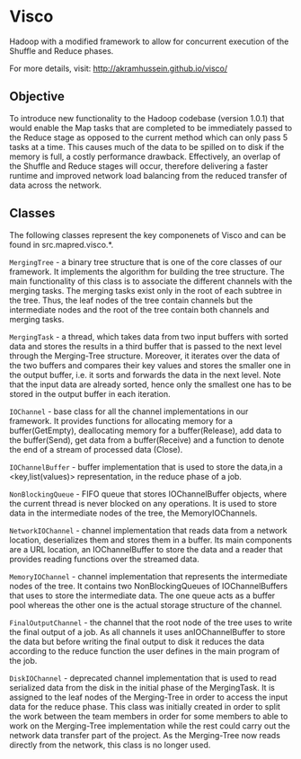 # Visco

Hadoop with a modified framework to allow for concurrent execution of the Shuffle and Reduce phases.

For more details, visit: http://akramhussein.github.io/visco/

## Objective

To introduce new functionality to the Hadoop codebase (version 1.0.1) that would enable the Map tasks that are completed to be immediately passed to the Reduce stage as opposed to the current method which can only pass 5 tasks at a time. This causes much of the data to be spilled on to disk if the memory is full, a costly performance drawback. Effectively, an overlap of the Shuffle and Reduce stages will occur, therefore delivering a faster runtime and improved network load balancing from the reduced transfer of data across the network.

## Classes

The following classes represent the key componenets of Visco and can be found in src.mapred.visco.*.

`MergingTree` - a binary tree structure that is one of the core classes of our framework. It implements the algorithm for building the tree structure. The main functionality of this class is to associate the different channels with the merging tasks. The merging tasks exist only in the root of each subtree in the tree. Thus, the leaf nodes of the tree contain channels but the intermediate nodes and the root of the tree contain both channels and merging tasks.

`MergingTask` - a thread, which takes data from two input buffers with sorted data and stores the results in a third buffer that is passed to the next level through the Merging-Tree structure. Moreover, it iterates over the data of the two buffers and compares their key values and stores the smaller one in the output buffer, i.e. it sorts and forwards the data in the next level. Note that the input data are already sorted, hence only the smallest one has to be stored in the output buffer in each iteration.

`IOChannel` - base class for all the channel implementations in our framework. It provides functions for allocating memory for a buffer(GetEmpty), deallocating memory for a buffer(Release), add data to the buffer(Send), get data from a buffer(Receive) and a function to denote the end of a stream of processed data (Close). 

`IOChannelBuffer` - buffer implementation that is used to store the data,in a <key,list(values)> representation, in the reduce phase of a job. 

`NonBlockingQueue` - FIFO queue that stores IOChannelBuffer objects, where the current thread is never blocked on any operations. It is used to store data in the intermediate nodes of the tree, the MemoryIOChannels. 

`NetworkIOChannel` - channel implementation that reads data from a network location, deserializes them and stores them in a buffer. Its main components are a URL location, an IOChannelBuffer to store the data and a reader that provides reading functions over the streamed data. 

`MemoryIOChannel` - channel implementation that represents the intermediate nodes of the tree. It contains two NonBlockingQueues of IOChannelBuffers that uses to store the intermediate data. The one queue acts as a buffer pool whereas the other one is the actual storage structure of the channel. 

`FinalOutputChannel` - the channel that the root node of the tree uses to write the final output of a job. As all channels it uses anIOChannelBuffer to store the data but before writing the final output to disk it reduces the data according to the reduce function the user defines in the main program of the job. 

`DiskIOChannel` - deprecated channel implementation that is used to read serialized data from the disk in the initial phase of the MergingTask. It is assigned to the leaf nodes of the Merging-Tree in order to access the input data for the reduce phase. This class was initially created in order to split the work between the team members in order for some members to able to work on the Merging-Tree implementation while the rest could carry out the network data transfer part of the project. As the Merging-Tree now reads directly from the network, this class is no longer used. 
